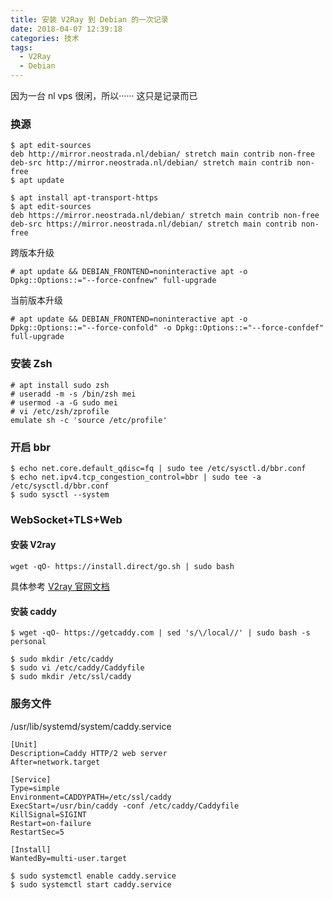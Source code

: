 ```yaml
---
title: 安装 V2Ray 到 Debian 的一次记录
date: 2018-04-07 12:39:18
categories: 技术
tags:
  - V2Ray
  - Debian
---
```


因为一台 nl vps 很闲，所以······
这只是记录而已
<!--more-->

### 换源
```
$ apt edit-sources
deb http://mirror.neostrada.nl/debian/ stretch main contrib non-free
deb-src http://mirror.neostrada.nl/debian/ stretch main contrib non-free
$ apt update
```
```
$ apt install apt-transport-https
$ apt edit-sources
deb https://mirror.neostrada.nl/debian/ stretch main contrib non-free
deb-src https://mirror.neostrada.nl/debian/ stretch main contrib non-free
```

跨版本升级
```
# apt update && DEBIAN_FRONTEND=noninteractive apt -o Dpkg::Options::="--force-confnew" full-upgrade
```

当前版本升级
```
# apt update && DEBIAN_FRONTEND=noninteractive apt -o Dpkg::Options::="--force-confold" -o Dpkg::Options::="--force-confdef" full-upgrade
```

### 安装 Zsh
```
# apt install sudo zsh
# useradd -m -s /bin/zsh mei
# usermod -a -G sudo mei
# vi /etc/zsh/zprofile
emulate sh -c 'source /etc/profile'
```

### 开启 bbr
```
$ echo net.core.default_qdisc=fq | sudo tee /etc/sysctl.d/bbr.conf
$ echo net.ipv4.tcp_congestion_control=bbr | sudo tee -a /etc/sysctl.d/bbr.conf
$ sudo sysctl --system
```

### WebSocket+TLS+Web

#### 安装 V2ray
```
wget -qO- https://install.direct/go.sh | sudo bash
```
具体参考 [V2ray 官网文档](https://v2ray.com/)

#### 安装 caddy
```
$ wget -qO- https://getcaddy.com | sed 's/\/local//' | sudo bash -s personal
```
```
$ sudo mkdir /etc/caddy
$ sudo vi /etc/caddy/Caddyfile
$ sudo mkdir /etc/ssl/caddy
```

### 服务文件
/usr/lib/systemd/system/caddy.service
```
[Unit]
Description=Caddy HTTP/2 web server
After=network.target

[Service]
Type=simple
Environment=CADDYPATH=/etc/ssl/caddy
ExecStart=/usr/bin/caddy -conf /etc/caddy/Caddyfile
KillSignal=SIGINT
Restart=on-failure
RestartSec=5

[Install]
WantedBy=multi-user.target
```
```
$ sudo systemctl enable caddy.service
$ sudo systemctl start caddy.service
```
